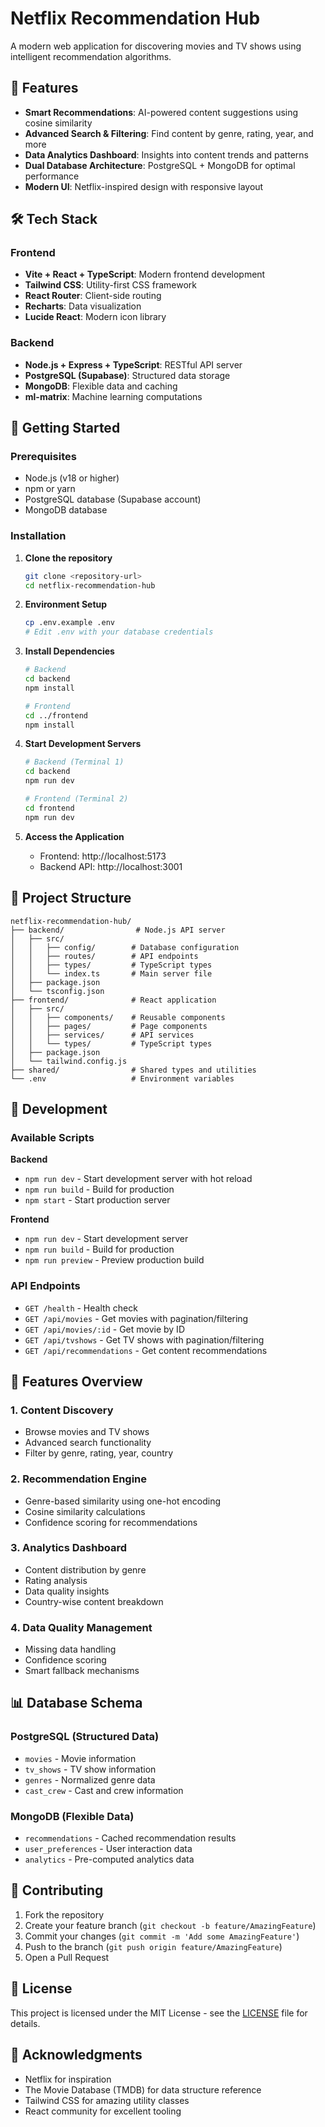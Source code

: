 # Netflix Recommendation Hub

A modern web application for discovering movies and TV shows using intelligent recommendation algorithms.

## 🎯 Features

- **Smart Recommendations**: AI-powered content suggestions using cosine similarity
- **Advanced Search & Filtering**: Find content by genre, rating, year, and more
- **Data Analytics Dashboard**: Insights into content trends and patterns
- **Dual Database Architecture**: PostgreSQL + MongoDB for optimal performance
- **Modern UI**: Netflix-inspired design with responsive layout

## 🛠 Tech Stack

### Frontend
- **Vite + React + TypeScript**: Modern frontend development
- **Tailwind CSS**: Utility-first CSS framework
- **React Router**: Client-side routing
- **Recharts**: Data visualization
- **Lucide React**: Modern icon library

### Backend
- **Node.js + Express + TypeScript**: RESTful API server
- **PostgreSQL (Supabase)**: Structured data storage
- **MongoDB**: Flexible data and caching
- **ml-matrix**: Machine learning computations

## 🚀 Getting Started

### Prerequisites
- Node.js (v18 or higher)
- npm or yarn
- PostgreSQL database (Supabase account)
- MongoDB database

### Installation

1. **Clone the repository**
   ```bash
   git clone <repository-url>
   cd netflix-recommendation-hub
   ```

2. **Environment Setup**
   ```bash
   cp .env.example .env
   # Edit .env with your database credentials
   ```

3. **Install Dependencies**
   ```bash
   # Backend
   cd backend
   npm install
   
   # Frontend
   cd ../frontend
   npm install
   ```

4. **Start Development Servers**
   ```bash
   # Backend (Terminal 1)
   cd backend
   npm run dev
   
   # Frontend (Terminal 2) 
   cd frontend
   npm run dev
   ```

5. **Access the Application**
   - Frontend: http://localhost:5173
   - Backend API: http://localhost:3001

## 📁 Project Structure

```
netflix-recommendation-hub/
├── backend/                # Node.js API server
│   ├── src/
│   │   ├── config/        # Database configuration
│   │   ├── routes/        # API endpoints
│   │   ├── types/         # TypeScript types
│   │   └── index.ts       # Main server file
│   ├── package.json
│   └── tsconfig.json
├── frontend/              # React application
│   ├── src/
│   │   ├── components/    # Reusable components
│   │   ├── pages/         # Page components
│   │   ├── services/      # API services
│   │   └── types/         # TypeScript types
│   ├── package.json
│   └── tailwind.config.js
├── shared/                # Shared types and utilities
└── .env                   # Environment variables
```

## 🔧 Development

### Available Scripts

**Backend**
- `npm run dev` - Start development server with hot reload
- `npm run build` - Build for production
- `npm start` - Start production server

**Frontend**
- `npm run dev` - Start development server
- `npm run build` - Build for production
- `npm run preview` - Preview production build

### API Endpoints

- `GET /health` - Health check
- `GET /api/movies` - Get movies with pagination/filtering
- `GET /api/movies/:id` - Get movie by ID
- `GET /api/tvshows` - Get TV shows with pagination/filtering
- `GET /api/recommendations` - Get content recommendations

## 🎨 Features Overview

### 1. Content Discovery
- Browse movies and TV shows
- Advanced search functionality
- Filter by genre, rating, year, country

### 2. Recommendation Engine
- Genre-based similarity using one-hot encoding
- Cosine similarity calculations
- Confidence scoring for recommendations

### 3. Analytics Dashboard
- Content distribution by genre
- Rating analysis
- Data quality insights
- Country-wise content breakdown

### 4. Data Quality Management
- Missing data handling
- Confidence scoring
- Smart fallback mechanisms

## 📊 Database Schema

### PostgreSQL (Structured Data)
- `movies` - Movie information
- `tv_shows` - TV show information
- `genres` - Normalized genre data
- `cast_crew` - Cast and crew information

### MongoDB (Flexible Data)
- `recommendations` - Cached recommendation results
- `user_preferences` - User interaction data
- `analytics` - Pre-computed analytics data

## 🤝 Contributing

1. Fork the repository
2. Create your feature branch (`git checkout -b feature/AmazingFeature`)
3. Commit your changes (`git commit -m 'Add some AmazingFeature'`)
4. Push to the branch (`git push origin feature/AmazingFeature`)
5. Open a Pull Request

## 📝 License

This project is licensed under the MIT License - see the [LICENSE](LICENSE) file for details.

## 🙏 Acknowledgments

- Netflix for inspiration
- The Movie Database (TMDB) for data structure reference
- Tailwind CSS for amazing utility classes
- React community for excellent tooling
